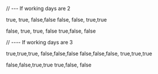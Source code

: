 


// --- If working days are 2

<!-- This is for curr month -->
true, true, false,false
false, false, true,true

<!-- This is for next month -->
false, true, true, false
true,false, false

// ---- If working days are 3

<!-- This is for curr month -->
true,true,true,   false,false,false
false,false,false, true,true,true

<!-- This is for next month -->
false,false,true,true
true,false, false

